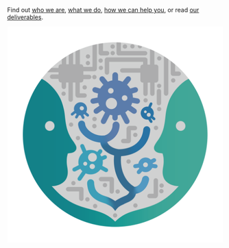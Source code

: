 
Find out [who we are](https://mfumagalli.github.io/who-we-are), 
[what we do](https://mfumagalli.github.io/what-we-do), 
[how we can help you](https://mfumagalli.github.io/how-we-can-help-you), 
or read [our deliverables](https://mfumagalli.github.io/blog).

![](assets/Fumagalli_Lab.PNG)









